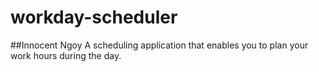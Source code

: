 # workday-scheduler
##Innocent Ngoy
A scheduling application that enables you to plan your work hours during the day.
